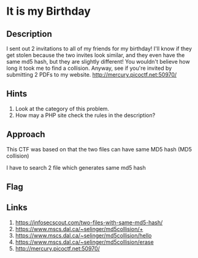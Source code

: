 # It is my Birthday


## Description

I sent out 2 invitations to all of my friends for my birthday! I'll know if they get stolen because the two invites look similar, and they even have the same md5 hash, but they are slightly different! You wouldn't believe how long it took me to find a collision. Anyway, see if you're invited by submitting 2 PDFs to my website. http://mercury.picoctf.net:50970/ 


## Hints

1.  Look at the category of this problem.
2.  How may a PHP site check the rules in the description?


## Approach

This CTF was based on that the two files can have same MD5 hash (MD5 collision)

I have to search 2 file which generates same md5 hash 


## Flag



## Links

1.  https://infosecscout.com/two-files-with-same-md5-hash/
2.  https://www.mscs.dal.ca/~selinger/md5collision/+
3.  https://www.mscs.dal.ca/~selinger/md5collision/hello
4.  https://www.mscs.dal.ca/~selinger/md5collision/erase
5.  http://mercury.picoctf.net:50970/

